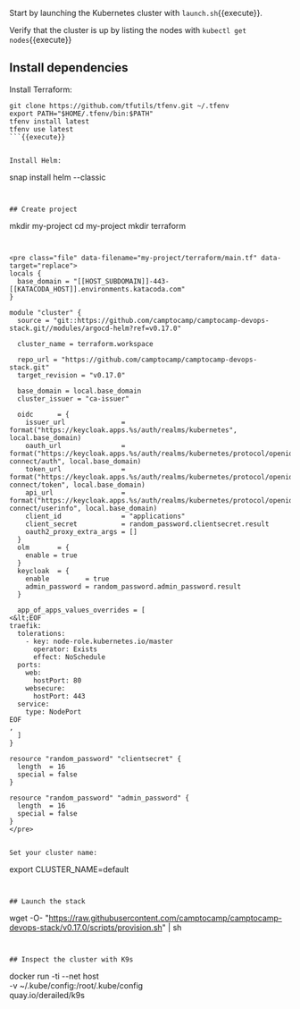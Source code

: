 Start by launching the Kubernetes cluster with `launch.sh`{{execute}}.

Verify that the cluster is up by listing the nodes with `kubectl get nodes`{{execute}}


## Install dependencies


Install Terraform:


```
git clone https://github.com/tfutils/tfenv.git ~/.tfenv
export PATH="$HOME/.tfenv/bin:$PATH"
tfenv install latest
tfenv use latest
```{{execute}}


Install Helm:

```
snap install helm --classic
```{{execute}}


## Create project

```
mkdir my-project
cd my-project
mkdir terraform
```{{execute}}


<pre class="file" data-filename="my-project/terraform/main.tf" data-target="replace">
locals {
  base_domain = "[[HOST_SUBDOMAIN]]-443-[[KATACODA_HOST]].environments.katacoda.com"
}

module "cluster" {
  source = "git::https://github.com/camptocamp/camptocamp-devops-stack.git//modules/argocd-helm?ref=v0.17.0"

  cluster_name = terraform.workspace

  repo_url = "https://github.com/camptocamp/camptocamp-devops-stack.git"
  target_revision = "v0.17.0"

  base_domain = local.base_domain
  cluster_issuer = "ca-issuer"

  oidc      = {
    issuer_url              = format("https://keycloak.apps.%s/auth/realms/kubernetes", local.base_domain)
    oauth_url               = format("https://keycloak.apps.%s/auth/realms/kubernetes/protocol/openid-connect/auth", local.base_domain)
    token_url               = format("https://keycloak.apps.%s/auth/realms/kubernetes/protocol/openid-connect/token", local.base_domain)
    api_url                 = format("https://keycloak.apps.%s/auth/realms/kubernetes/protocol/openid-connect/userinfo", local.base_domain)
    client_id               = "applications"
    client_secret           = random_password.clientsecret.result
    oauth2_proxy_extra_args = []
  }
  olm       = {
    enable = true
  }
  keycloak  = {                                               
    enable         = true                                                           
    admin_password = random_password.admin_password.result                          
  }

  app_of_apps_values_overrides = [
<&lt;EOF
traefik:
  tolerations:
    - key: node-role.kubernetes.io/master
      operator: Exists
      effect: NoSchedule
  ports:
    web:
      hostPort: 80
    websecure:
      hostPort: 443
  service:
    type: NodePort
EOF
,
  ]
}

resource "random_password" "clientsecret" {
  length  = 16
  special = false
}

resource "random_password" "admin_password" {
  length  = 16
  special = false
}
</pre>


Set your cluster name:

```
export CLUSTER_NAME=default
```{{execute}}


## Launch the stack

```
wget -O- "https://raw.githubusercontent.com/camptocamp/camptocamp-devops-stack/v0.17.0/scripts/provision.sh" | sh
```{{execute}}


## Inspect the cluster with K9s

```
docker run -ti --net host \
  -v ~/.kube/config:/root/.kube/config \
  quay.io/derailed/k9s
```{{execute T2}}
